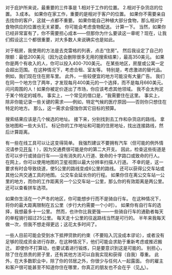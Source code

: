 对于庇护所来说，最重要的三件事是
1.相对于工作的位置。
2.相对于杂货店的位置。
3.成本。
如果你在家工作，重要的是相对于客户的位置。
如果你不需要亲自去找你的客户，这就一点都不重要。
如果你能自己种植大部分食物，那么相对于食物供应的位置也无关紧要。
你可能会考虑食物配送。
计算一下。
当然，如果你已经非常富有了，你不需要担心成本——但那你为什么要读这一章呢？现在，让我们假设这三个都很重要，对大多数人来说确实也是如此。

对于租房，我使用的方法是去克雷格的列表，点击“住房”。
然后我设定了自己的限额：最低200美元（因为这会删除很多无用的搜索结果），最高350美元。
如果你是两个有收入的人，你可以投入400-700美元。
在某些地区，房屋或公寓一定会超出范围。
在这种情况下，考虑合租、室友等。
特别是，考虑激进的替代品。
例如，我们现在住在房车里。
此外，一些较便宜的地方可能没有大量广告。
我们在同一个地方住了两年，才发现每月400美元的一个选择，而不是每月660美元。
问问周围的人！如果你被定价逐出了市场，你应该考虑其他领域。
我不会太拘泥于某个特定的城市。
事实上，一个常见的借口是，“我需要住在这里。
事实上，除非你能记录一些关键的需求——例如，特定气候的医疗原因——否则你只想住在特定的地方。
那么，这一需求会侵蚀你其它目标的预算。

搜索结果应该是几个候选的地址。
接下来，分别找到去工作和杂货店的路线。
拿张地图和一些大头钉。
标记你的工作地址和可能的住房地址，找出连接路线，然后计算距离。

有一些在线工具可以让这变得简单。
我强烈建议不要拥有汽车（但可能的例外情况请参见[开车]()！），因为交通费很可能是你的第二大开支。
因此，检查这些街道是否可以步行或骑自行车——没有消失的人行道、致命的十字路口或致命的行人。
在网上，你可以使用地图的卫星视图以最大分辨率扫描人行道。
不幸的是，这一要求有时会导致绕道，使5公里的路线变成6公里的路线。
还可以获得公交车站或其他公共交通工具的地图。
公交车会延长你的行程。
如果你住在离公交车站一公里的地方，而你的工作距离另一个公交车站一公里，那么你的有效距离是两公里。
还可以查看拼车选项。

如果你生活在一个严冬的地区，你可能想步行而不是骑自行车。
在这种情况下，将你的最大距离限制在五公里（步行大约需要一个小时）。
如果你有自行车的选择，我想最多十一公里。
然而，也许你比我更强——一些骑自行车的通勤者每天的单程骑行超过25公里。
每天走十公里的往返路线当然是可行的。
半年来我每天做一次，但我不想走得更远；这花太多时间了。

一些人目前可能会受到水下抵押贷款的约束（不要陷入沉没成本谬论），或者没有足够的现成资金进行存款，在这种情况下，他们可能会求助于重新考虑或推迟搬迁。
即使你不打算动，也要试着进行锻炼，只是要意识到这是可能的。
别担心，除了住在昂贵的房子里，还有其他方法可以自我实现和获得（自我）尊重。
此外，在大多数职业中，除了你的邻居之外，你很少与任何人一起露面。
你的雇主和客户很可能甚至不知道你住在哪里，你真正的朋友也不会在乎（见[人]()）。

